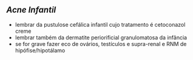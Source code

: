 ## ***Acne Infantil***


- lembrar da pustulose cefálica infantil cujo tratamento é cetoconazol creme  
- lembrar também da dermatite periorificial granulomatosa da infância  
- se for grave fazer eco de ovários, testículos e supra-renal e RNM de hipófise/hipotálamo

